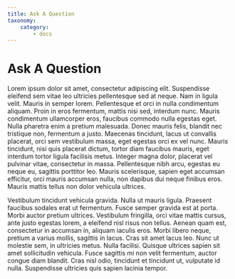 ```yaml
---
title: Ask A Question
taxonomy:
    category:
        - docs
---
```


# Ask A Question

Lorem ipsum dolor sit amet, consectetur adipiscing elit. Suspendisse eleifend sem vitae leo ultricies pellentesque sed at neque. Nam in ligula velit. Mauris in semper lorem. Pellentesque et orci in nulla condimentum aliquam. Proin in eros fermentum, mattis nisi sed, interdum nunc. Mauris condimentum ullamcorper eros, faucibus commodo nulla egestas eget. Nulla pharetra enim a pretium malesuada. Donec mauris felis, blandit nec tristique non, fermentum a justo. Maecenas tincidunt, lacus ut convallis placerat, orci sem vestibulum massa, eget egestas orci ex vel nunc. Mauris tincidunt, nisi quis placerat dictum, tortor diam faucibus mauris, eget interdum tortor ligula facilisis metus. Integer magna dolor, placerat vel pulvinar vitae, consectetur in massa. Pellentesque nibh arcu, egestas eu neque eu, sagittis porttitor leo. Mauris scelerisque, sapien eget accumsan efficitur, orci mauris accumsan nulla, non dapibus dui neque finibus eros. Mauris mattis tellus non dolor vehicula ultrices.

Vestibulum tincidunt vehicula gravida. Nulla ut mauris ligula. Praesent faucibus sodales erat ut fermentum. Fusce semper gravida est at porta. Morbi auctor pretium ultrices. Vestibulum fringilla, orci vitae mattis cursus, ante justo egestas lorem, a eleifend nisl risus non tellus. Aenean quam est, consectetur in accumsan in, aliquam iaculis eros. Morbi libero neque, pretium a varius mollis, sagittis in lacus. Cras sit amet lacus leo. Nunc ut molestie sem, in ultricies metus. Nulla facilisi. Quisque ultrices sapien sit amet sollicitudin vehicula. Fusce sagittis mi non velit fermentum, auctor congue diam blandit. Cras nisl odio, tincidunt et tincidunt ut, vulputate id nulla. Suspendisse ultricies quis sapien lacinia tempor.
